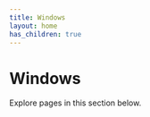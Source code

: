 ```yaml
---
title: Windows
layout: home
has_children: true
---
```


# Windows

Explore pages in this section below.